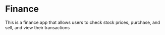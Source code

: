 # Finance
This is a finance app that allows users to check stock prices, purchase, and sell, and view their transactions

